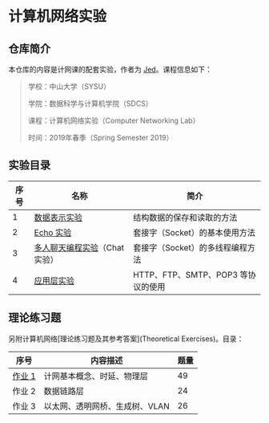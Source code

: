 # 计算机网络实验

## 仓库简介

本仓库的内容是计网课的配套实验，作者为 [Jed](https://www.jeddd.com)。课程信息如下：

> 学校：中山大学（SYSU）
>
> 学院：数据科学与计算机学院（SDCS）
>
> 课程：计算机网络实验（Computer Networking Lab）
>
> 时间：2019年春季（Spring Semester 2019）



## 实验目录

| 序号 | 名称                                               | 简介                               |
| ---- | -------------------------------------------------- | ---------------------------------- |
| 1    | [数据表示实验](Lab1_DataExpressing)                | 结构数据的保存和读取的方法         |
| 2    | [Echo 实验](Lab2_TcpUdpEcho)                       | 套接字（Socket）的基本使用方法     |
| 3    | [多人聊天编程实验](Lab3_TcpGroupChat)（Chat 实验） | 套接字（Socket）的多线程编程方法   |
| 4    | [应用层实验](Lab4_ApplicationLayer)                | HTTP、FTP、SMTP、POP3 等协议的使用 |



## 理论练习题

另附计算机网络[理论练习题及其参考答案](Theoretical Exercises)。目录：

| 序号             | 内容描述                       | 题量 |
| ---------------- | ------------------------------ | ---- |
| [作业 1](ex1.md) | 计网基本概念、时延、物理层     | 49   |
| 作业 2           | 数据链路层                     | 24   |
| 作业 3           | 以太网、透明网桥、生成树、VLAN | 26   |

